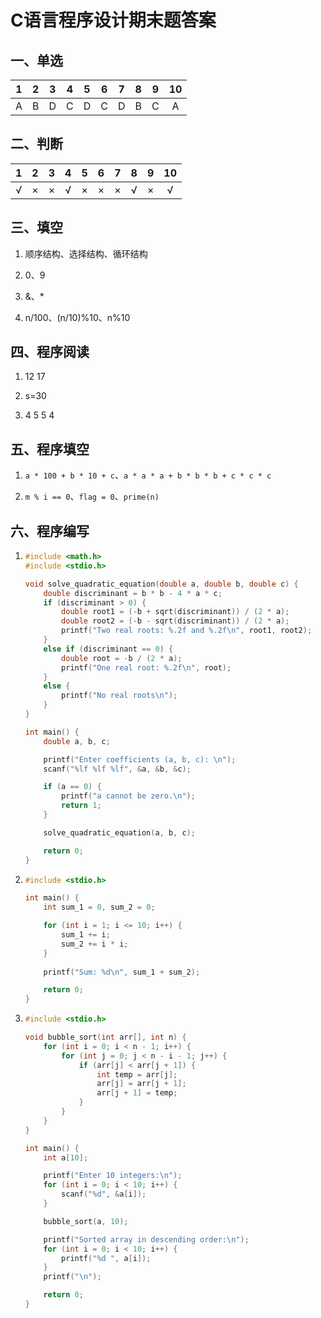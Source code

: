 # C语言程序设计期末题答案

## 一、单选

|  1   |  2   |  3   |  4   |  5   |  6   |  7   |  8   |  9   |  10  |
| :--: | :--: | :--: | :--: | :--: | :--: | :--: | :--: | :--: | :--: |
|  A   |  B   |  D   |  C   |  D   |  C   |  D   |  B   |  C   |  A   |

## 二、判断

|  1   |  2   |  3   |  4   |  5   |  6   |  7   |  8   |  9   |  10  |
| :--: | :--: | :--: | :--: | :--: | :--: | :--: | :--: | :--: | :--: |
|  √   |  ×   |  ×   |  √   |  ×   |  ×   |  ×   |  √   |  ×   |  √   |

## 三、填空

1. 顺序结构、选择结构、循环结构

2. 0、9

3. &、*

4. n/100、(n/10)%10、n%10

## 四、程序阅读

1. 12 17

2. s=30

3. 4 5
   5 4

## 五、程序填空

1. `a * 100 + b * 10 + c`、`a * a * a + b * b * b + c * c * c`

2. `m % i == 0`、`flag = 0`、`prime(n)`

## 六、程序编写

1. ```c
   #include <math.h>
   #include <stdio.h>
   
   void solve_quadratic_equation(double a, double b, double c) {
       double discriminant = b * b - 4 * a * c;
       if (discriminant > 0) {
           double root1 = (-b + sqrt(discriminant)) / (2 * a);
           double root2 = (-b - sqrt(discriminant)) / (2 * a);
           printf("Two real roots: %.2f and %.2f\n", root1, root2);
       }
       else if (discriminant == 0) {
           double root = -b / (2 * a);
           printf("One real root: %.2f\n", root);
       }
       else {
           printf("No real roots\n");
       }
   }
   
   int main() {
       double a, b, c;
   
       printf("Enter coefficients (a, b, c): \n");
       scanf("%lf %lf %lf", &a, &b, &c);
   
       if (a == 0) {
           printf("a cannot be zero.\n");
           return 1;
       }
   
       solve_quadratic_equation(a, b, c);
   
       return 0;
   }
   ```

2. ```c
   #include <stdio.h>
   
   int main() {
       int sum_1 = 0, sum_2 = 0;
   
       for (int i = 1; i <= 10; i++) {
           sum_1 += i;
           sum_2 += i * i;
       }
       
       printf("Sum: %d\n", sum_1 + sum_2);
   
       return 0;
   }
   ```

3. ```c
   #include <stdio.h>
   
   void bubble_sort(int arr[], int n) {
       for (int i = 0; i < n - 1; i++) {
           for (int j = 0; j < n - i - 1; j++) {
               if (arr[j] < arr[j + 1]) {
                   int temp = arr[j];
                   arr[j] = arr[j + 1];
                   arr[j + 1] = temp;
               }
           }
       }
   }
   
   int main() {
       int a[10];
   
       printf("Enter 10 integers:\n");
       for (int i = 0; i < 10; i++) {
           scanf("%d", &a[i]);
       }
   
       bubble_sort(a, 10);
   
       printf("Sorted array in descending order:\n");
       for (int i = 0; i < 10; i++) {
           printf("%d ", a[i]);
       }
       printf("\n");
   
       return 0;
   }
   ```
